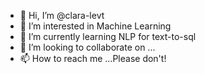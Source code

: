 - 👋 Hi, I’m @clara-levt
- 👀 I’m interested in Machine Learning
- 🌱 I’m currently learning NLP for text-to-sql
- 💞️ I’m looking to collaborate on ...
- 📫 How to reach me ...Please don't!
